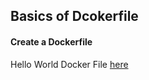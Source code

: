<p align="center">
<h2> Basics of Dcokerfile </h2>
</p>

#### Create a Dockerfile
Hello World Docker File [here](hello_world_app/Dockerfile)
